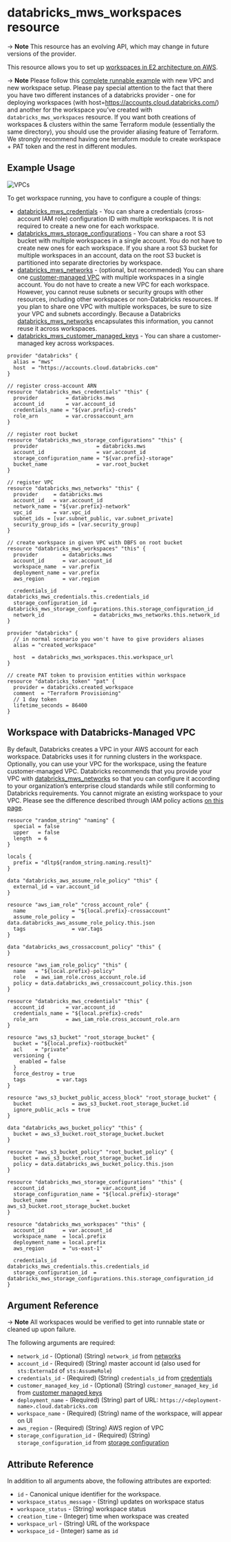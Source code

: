 # databricks_mws_workspaces resource

-> **Note** This resource has an evolving API, which may change in future versions of the provider.

This resource allows you to set up [workspaces in E2 architecture on AWS](https://docs.databricks.com/getting-started/overview.html#e2-architecture-1). 

-> **Note** Please follow this [complete runnable example](https://github.com/databrickslabs/terraform-provider-databricks/blob/master/scripts/awsmt-integration/main.tf) with new VPC and new workspace setup. Please pay special attention to the fact that there you have two different instances of a databricks provider - one for deploying workspaces (with host=https://accounts.cloud.databricks.com/) and another for the workspace you’ve created with `databricks_mws_workspaces` resource. If you want both creations of workspaces & clusters within the same Terraform module (essentially the same directory), you should use the provider aliasing feature of Terraform. We strongly recommend having one terraform module to create workspace + PAT token and the rest in different modules.

## Example Usage

![VPCs](https://docs.databricks.com/_images/customer-managed-vpc.png)

To get workspace running, you have to configure a couple of things:

 * [databricks_mws_credentials](mws_credentials.md) - You can share a credentials (cross-account IAM role) configuration ID with multiple workspaces. It is not required to create a new one for each workspace. 
 * [databricks_mws_storage_configurations](mws_storage_configurations.md) - You can share a root S3 bucket with multiple workspaces in a single account. You do not have to create new ones for each workspace. If you share a root S3 bucket for multiple workspaces in an account, data on the root S3 bucket is partitioned into separate directories by workspace. 
 * [databricks_mws_networks](mws_networks.md) - (optional, but recommended) You can share one [customer-managed VPC](https://docs.databricks.com/administration-guide/cloud-configurations/aws/customer-managed-vpc.html) with multiple workspaces in a single account. You do not have to create a new VPC for each workspace. However, you cannot reuse subnets or security groups with other resources, including other workspaces or non-Databricks resources. If you plan to share one VPC with multiple workspaces, be sure to size your VPC and subnets accordingly. Because a Databricks [databricks_mws_networks](mws_networks.md) encapsulates this information, you cannot reuse it across workspaces.
 * [databricks_mws_customer_managed_keys](mws_customer_managed_keys.md) - You can share a customer-managed key across workspaces.  

```hcl
provider "databricks" {
  alias = "mws"
  host  = "https://accounts.cloud.databricks.com"
}

// register cross-account ARN
resource "databricks_mws_credentials" "this" {
  provider         = databricks.mws
  account_id       = var.account_id
  credentials_name = "${var.prefix}-creds"
  role_arn         = var.crossaccount_arn
}

// register root bucket
resource "databricks_mws_storage_configurations" "this" {
  provider                   = databricks.mws
  account_id                 = var.account_id
  storage_configuration_name = "${var.prefix}-storage"
  bucket_name                = var.root_bucket
}

// register VPC
resource "databricks_mws_networks" "this" {
  provider     = databricks.mws
  account_id   = var.account_id
  network_name = "${var.prefix}-network"
  vpc_id       = var.vpc_id
  subnet_ids = [var.subnet_public, var.subnet_private]
  security_group_ids = [var.security_group]
}

// create workspace in given VPC with DBFS on root bucket
resource "databricks_mws_workspaces" "this" {
  provider        = databricks.mws
  account_id      = var.account_id
  workspace_name  = var.prefix
  deployment_name = var.prefix
  aws_region      = var.region

  credentials_id            = databricks_mws_credentials.this.credentials_id
  storage_configuration_id  = databricks_mws_storage_configurations.this.storage_configuration_id
  network_id                = databricks_mws_networks.this.network_id
}

provider "databricks" {
  // in normal scenario you won't have to give providers aliases
  alias = "created_workspace" 
  
  host  = databricks_mws_workspaces.this.workspace_url
}

// create PAT token to provision entities within workspace
resource "databricks_token" "pat" {
  provider = databricks.created_workspace
  comment  = "Terraform Provisioning"
  // 1 day token
  lifetime_seconds = 86400
}
```

## Workspace with Databricks-Managed VPC

By default, Databricks creates a VPC in your AWS account for each workspace. Databricks uses it for running clusters in the workspace. Optionally, you can use your VPC for the workspace, using the feature customer-managed VPC. Databricks recommends that you provide your VPC with [databricks_mws_networks](notebook.md) so that you can configure it according to your organization’s enterprise cloud standards while still conforming to Databricks requirements. You cannot migrate an existing workspace to your VPC. Please see the difference described through IAM policy actions [on this page](https://docs.databricks.com/administration-guide/account-api/iam-role.html).

```hcl
resource "random_string" "naming" {
  special = false
  upper   = false
  length  = 6
}

locals {
  prefix = "dltp${random_string.naming.result}"
}

data "databricks_aws_assume_role_policy" "this" {
  external_id = var.account_id
}

resource "aws_iam_role" "cross_account_role" {
  name               = "${local.prefix}-crossaccount"
  assume_role_policy = data.databricks_aws_assume_role_policy.this.json
  tags               = var.tags
}

data "databricks_aws_crossaccount_policy" "this" {
}

resource "aws_iam_role_policy" "this" {
  name   = "${local.prefix}-policy"
  role   = aws_iam_role.cross_account_role.id
  policy = data.databricks_aws_crossaccount_policy.this.json
}

resource "databricks_mws_credentials" "this" {
  account_id       = var.account_id
  credentials_name = "${local.prefix}-creds"
  role_arn         = aws_iam_role.cross_account_role.arn
}

resource "aws_s3_bucket" "root_storage_bucket" {
  bucket = "${local.prefix}-rootbucket"
  acl    = "private"
  versioning {
    enabled = false
  }
  force_destroy = true
  tags          = var.tags
}

resource "aws_s3_bucket_public_access_block" "root_storage_bucket" {
  bucket             = aws_s3_bucket.root_storage_bucket.id
  ignore_public_acls = true
}

data "databricks_aws_bucket_policy" "this" {
  bucket = aws_s3_bucket.root_storage_bucket.bucket
}

resource "aws_s3_bucket_policy" "root_bucket_policy" {
  bucket = aws_s3_bucket.root_storage_bucket.id
  policy = data.databricks_aws_bucket_policy.this.json
}

resource "databricks_mws_storage_configurations" "this" {
  account_id                 = var.account_id
  storage_configuration_name = "${local.prefix}-storage"
  bucket_name                = aws_s3_bucket.root_storage_bucket.bucket
}

resource "databricks_mws_workspaces" "this" {
  account_id      = var.account_id
  workspace_name  = local.prefix
  deployment_name = local.prefix
  aws_region      = "us-east-1"

  credentials_id            = databricks_mws_credentials.this.credentials_id
  storage_configuration_id  = databricks_mws_storage_configurations.this.storage_configuration_id
}
```

## Argument Reference

-> **Note** All workspaces would be verified to get into runnable state or cleaned up upon failure.

The following arguments are required:

* `network_id` - (Optional) (String) `network_id` from [networks](mws_networks.md)
* `account_id` - (Required) (String) master account id (also used for `sts:ExternaId` of `sts:AssumeRole`)
* `credentials_id` - (Required) (String) `credentials_id` from [credentials](mws_credentials.md)
* `customer_managed_key_id` - (Optional) (String) `customer_managed_key_id` from [customer managed keys](mws_customer_managed_keys.md)
* `deployment_name` - (Required) (String) part of URL: `https://<deployment-name>.cloud.databricks.com`
* `workspace_name` - (Required) (String) name of the workspace, will appear on UI
* `aws_region` - (Required) (String) AWS region of VPC
* `storage_configuration_id` - (Required) (String) `storage_configuration_id` from [storage configuration](mws_storage_configurations.md)

## Attribute Reference

In addition to all arguments above, the following attributes are exported:

* `id` - Canonical unique identifier for the workspace.
* `workspace_status_message` - (String) updates on workspace status
* `workspace_status` - (String) workspace status
* `creation_time` - (Integer) time when workspace was created
* `workspace_url` - (String) URL of the workspace
* `workspace_id` - (Integer) same as `id`
